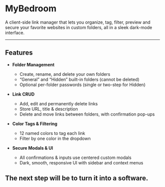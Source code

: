 # MyBedroom

A client-side link manager that lets you organize, tag, filter, preview and secure your favorite websites in custom folders, all in a sleek dark-mode interface.

---

## Features

- **Folder Management**  
  - Create, rename, and delete your own folders  
  - “General” and “Hidden” built-in folders (cannot be deleted)  
  - Optional per-folder passwords (single or two-step for Hidden)

- **Link CRUD**  
  - Add, edit and permanently delete links  
  - Store URL, title & description  
  - Delete and move links between folders, with confirmation pop-ups

- **Color Tags & Filtering**  
  - 12 named colors to tag each link  
  - Filter by one color in the dropdown  

- **Secure Modals & UI**  
  - All confirmations & inputs use centered custom modals  
  - Dark, smooth, responsive UI with sidebar and context menus  

The next step will be to turn it into a software.
---
